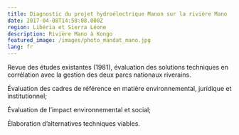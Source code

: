 ```yaml
---
title: Diagnostic du projet hydroélectrique Manon sur la rivière Mano
date: 2017-04-08T14:58:08.000Z
region: Libéria et Sierra Léone
description: Rivière Mano à Kongo
featured_image: /images/photo_mandat_mano.jpg
lang: fr
---
```

Revue des études existantes (1981), évaluation des solutions techniques en corrélation avec la gestion des deux parcs nationaux riverains.

Évaluation des cadres de référence en matière environnemental, juridique et institutionnel;

Évaluation de l’impact environnemental et social;

Élaboration d’alternatives techniques viables.